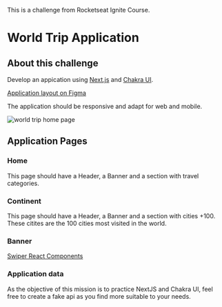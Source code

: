 This is a challenge from Rocketseat Ignite Course.

# World Trip Application

## About this challenge
Develop an appication using [Next.js](https://nextjs.org/) and [Chakra UI](https://chakra-ui.com/).

[Application layout on Figma](https://www.figma.com/file/bqKzMStuH3bQw3ktxRboUR/Desafio-1-M%C3%B3dulo-4-ReactJS-(Copy)?node-id=49%3A2)

The application should be responsive and adapt for web and mobile.

![world trip home page](https://github.com/Bignotto/ignite-react-challenge-06/blob/master/WorldTripHome.png)

## Application Pages

### Home

This page should have a Header, a Banner and a section with travel categories.

### Continent

This page should have a Header, a Banner and a section with cities +100. These citites are the 100 cities most visited in the world.

### Banner

[Swiper React Components](https://swiperjs.com/react)

### Application data

As the objective of this mission is to practice NextJS and Chakra UI, feel free to create a fake api as you find more suitable to your needs.

